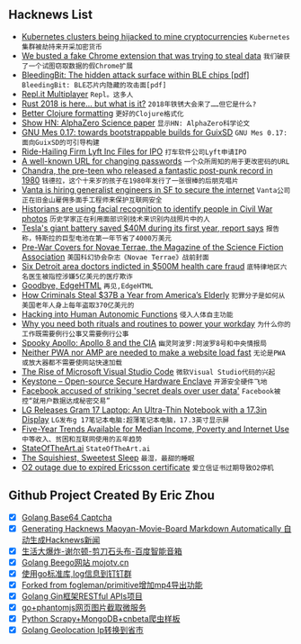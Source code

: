 ## Hacknews List


- [Kubernetes clusters being hijacked to mine cryptocurrencies](https://blog.binaryedge.io/2018/12/06/kubernetes-being-hijacked-worldwide/)  `Kubernetes集群被劫持来开采加密货币`
- [We busted a fake Chrome extension that was trying to steal data](https://www.extrahop.com/company/blog/2018/fake-chrome-extension-threat-hunt/)  `我们破获了一个试图窃取数据的假Chrome扩展`
- [BleedingBit: The hidden attack surface within BLE chips [pdf]](https://go.armis.com/hubfs/BLEEDINGBIT%20-%20Technical%20White%20Paper.pdf)  `BleedingBit: BLE芯片内隐藏的攻击面[pdf]`
- [Repl.it Multiplayer](https://repl.it/site/blog/multi)  `Repl。这多人`
- [Rust 2018 is here… but what is it?](https://hacks.mozilla.org/2018/12/rust-2018-is-here?)  `2018年铁锈大会来了……但它是什么?`
- [Better Clojure formatting](http://tonsky.me/blog/clojurefmt)  `更好的Clojure格式化`
- [Show HN: AlphaZero Science paper](https://deepmind.com/blog/alphazero-shedding-new-light-grand-games-chess-shogi-and-go/)  `显示HN: AlphaZero科学论文`
- [GNU Mes 0.17: towards bootstrappable builds for GuixSD](http://lists.gnu.org/archive/html/info-gnu/2018-08/msg00006.html)  `GNU Mes 0.17:面向GuixSD的可引导构建`
- [Ride-Hailing Firm Lyft Inc Files for IPO](https://www.reuters.com/article/us-lyft-ipo/ride-hailing-firm-lyft-inc-files-for-ipo-idUSKBN1O51AA)  `打车软件公司Lyft申请IPO`
- [A well-known URL for changing passwords](https://github.com/WICG/change-password-url)  `一个众所周知的用于更改密码的URL`
- [Chandra, the pre-teen who released a fantastic post-punk record in 1980](https://dangerousminds.net/comments/meet_chandra_the_pre-teen_who_released_a_fantastic_post-punk_record_in_1980)  `钱德拉，这个十来岁的孩子在1980年发行了一张很棒的后朋克唱片`
- [Vanta is hiring generalist engineers in SF to secure the internet](https://www.keyvalues.com/vanta)  `Vanta公司正在旧金山雇佣多面手工程师来保护互联网安全`
- [Historians are using facial recognition to identify people in Civil War photos](https://slate.com/technology/2018/11/civil-war-photo-sleuth-facial-recognition.html)  `历史学家正在利用面部识别技术来识别内战照片中的人`
- [Tesla&#39;s giant battery saved $40M during its first year, report says](https://electrek.co/2018/12/06/tesla-battery-report/)  `报告称，特斯拉的巨型电池在第一年节省了4000万美元`
- [Pre-War Covers for Novae Terrae, the Magazine of the Science Fiction Association](http://www.htspweb.co.uk/fandf/romart/het/fanart.htm)  `美国科幻协会杂志《Novae Terrae》战前封面`
- [Six Detroit area doctors indicted in $500M health care fraud](http://www.fox2detroit.com/news/local-news/six-detroit-area-doctors-indicted-in-500m-health-care-fraud)  `底特律地区六名医生被指控涉嫌5亿美元的医疗欺诈`
- [Goodbye, EdgeHTML](https://blog.mozilla.org/blog/2018/12/06/goodbye-edge/)  `再见,EdgeHTML`
- [How Criminals Steal $37B a Year from America’s Elderly](https://www.bloomberg.com/news/features/2018-05-03/america-s-elderly-are-losing-37-billion-a-year-to-fraud)  `犯罪分子是如何从美国老年人身上每年盗取370亿美元的`
- [Hacking into Human Autonomic Functions](https://www.sciencedirect.com/science/article/pii/S1053811918300673)  `侵入人体自主功能`
- [Why you need both rituals and routines to power your workday](https://blog.rescuetime.com/workplace-routines-and-rituals/)  `为什么你的工作既需要例行公事又需要例行公事`
- [Spooky Apollo: Apollo 8 and the CIA](http://www.thespacereview.com/article/3617/1)  `幽灵阿波罗:阿波罗8号和中央情报局`
- [Neither PWA nor AMP are needed to make a website load fast](http://tonsky.me/blog/pwa/)  `无论是PWA或放大器都不需要使网站快速加载`
- [The Rise of Microsoft Visual Studio Code](https://triplebyte.com/blog/editor-report-the-rise-of-visual-studio-code)  `微软Visual Studio代码的兴起`
- [Keystone – Open-source Secure Hardware Enclave](https://keystone-enclave.org)  `开源安全硬件飞地`
- [Facebook accused of striking &#39;secret deals over user data&#39;](https://www.bbc.com/news/technology-46456695)  `Facebook被控“就用户数据达成秘密交易”`
- [LG Releases Gram 17 Laptop: An Ultra-Thin Notebook with a 17.3in Display](https://www.anandtech.com/show/13681/lg-gram-17-available-ultra-thin-laptop-with-a-17-inch-display)  `LG发布g 17笔记本电脑:超薄笔记本电脑，17.3英寸显示屏`
- [Five-Year Trends Available for Median Income, Poverty and Internet Use](https://www.census.gov/newsroom/press-releases/2018/2013-2017-acs-5year.html)  `中等收入、贫困和互联网使用的五年趋势`
- [StateOfTheArt.ai](https://www.stateoftheart.ai/)  `StateOfTheArt.ai`
- [The Squishiest, Sweetest Sleep](https://www.nytimes.com/2018/12/06/style/water-bed-founder.html)  `最湿，最甜的睡眠`
- [O2 outage due to expired Ericsson certificate](https://www.ericsson.com/en/press-releases/2018/12/update-on-software-issue-impacting-certain-customers)  `爱立信证书过期导致O2停机`

## Github Project Created By Eric Zhou

- [x] [Golang Base64 Captcha](https://github.com/mojocn/base64Captcha)
- [x] [Generating Hacknews Maoyan-Movie-Board Markdown Automatically 自动生成Hacknews新闻](https://github.com/dejavuzhou/md-genie)
- [x] [生活大爆炸-谢尔顿-剪刀石头布-百度智能音箱](https://github.com/mojocn/dueros-bang-game)
- [x] [Golang Beego网站 mojotv.cn](https://github.com/mojocn/www.mojotv.cn)
- [x] [使用go标准库,log信息到钉钉群](https://github.com/mojocn/dooger)
- [x] [Forked from fogleman/primitive增加mp4导出功能](https://github.com/mojocn/primitive)
- [x] [Golang Gin框架RESTful APIs项目](https://github.com/JJJJJJJerk/ezier-golang-web-api-framework)
- [x] [go+phantomjs网页图片截取微服务](https://github.com/mojocn/screen_shot)
- [x] [Python Scrapy+MongoDB+cnbeta爬虫样板](https://github.com/mojocn/scrapy_mongodb_boilerplate_cnbeta)
- [x] [Golang Geolocation Ip转换到省市](https://github.com/mojocn/ip2location)